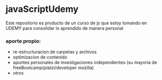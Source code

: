 # javaScriptUdemy
Este repositorio es producto de un curso de js que estoy tomando en UDEMY para consolidar lo aprendido de manera personal 
### aporte propio:
* re-estructuracion de carpetas y archivos
* optimizacion de contenido
* apuntes personales de investigaciones independientes (su mayoria de freeBootcamp/platzi/developer mozilla) 
* otros